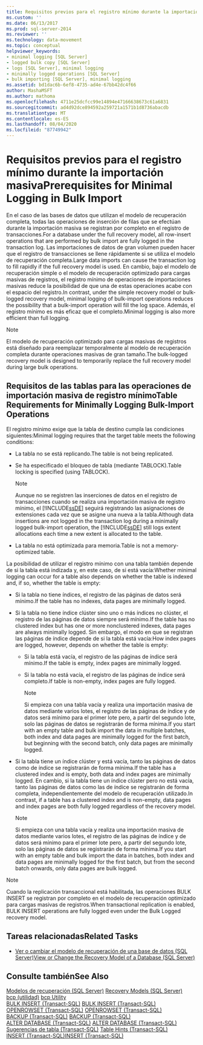 ```yaml
---
title: Requisitos previos para el registro mínimo durante la importación masiva | Microsoft Docs
ms.custom: ''
ms.date: 06/13/2017
ms.prod: sql-server-2014
ms.reviewer: ''
ms.technology: data-movement
ms.topic: conceptual
helpviewer_keywords:
- minimal logging [SQL Server]
- logged bulk copy [SQL Server]
- logs [SQL Server], minimal logging
- minimally logged operations [SQL Server]
- bulk importing [SQL Server], minimal logging
ms.assetid: bd1dac6b-6ef8-4735-ad4e-67bb42dc4f66
author: MashaMSFT
ms.author: mathoma
ms.openlocfilehash: 4711e25dcfcc99e14894e47166638673c61a6831
ms.sourcegitcommit: ad4d92dce894592a259721a1571b1d8736abacdb
ms.translationtype: MT
ms.contentlocale: es-ES
ms.lasthandoff: 08/04/2020
ms.locfileid: "87749942"
---
```

# <a name="prerequisites-for-minimal-logging-in-bulk-import"></a><span data-ttu-id="531c1-102">Requisitos previos para el registro mínimo durante la importación masiva</span><span class="sxs-lookup"><span data-stu-id="531c1-102">Prerequisites for Minimal Logging in Bulk Import</span></span>
  <span data-ttu-id="531c1-103">En el caso de las bases de datos que utilizan el modelo de recuperación completa, todas las operaciones de inserción de filas que se efectúan durante la importación masiva se registran por completo en el registro de transacciones.</span><span class="sxs-lookup"><span data-stu-id="531c1-103">For a database under the full recovery model, all row-insert operations that are performed by bulk import are fully logged in the transaction log.</span></span> <span data-ttu-id="531c1-104">Las importaciones de datos de gran volumen pueden hacer que el registro de transacciones se llene rápidamente si se utiliza el modelo de recuperación completa.</span><span class="sxs-lookup"><span data-stu-id="531c1-104">Large data imports can cause the transaction log to fill rapidly if the full recovery model is used.</span></span> <span data-ttu-id="531c1-105">En cambio, bajo el modelo de recuperación simple o el modelo de recuperación optimizado para cargas masivas de registros, el registro mínimo de operaciones de importaciones masivas reduce la posibilidad de que una de estas operaciones acabe con el espacio del registro.</span><span class="sxs-lookup"><span data-stu-id="531c1-105">In contrast, under the simple recovery model or bulk-logged recovery model, minimal logging of bulk-import operations reduces the possibility that a bulk-import operation will fill the log space.</span></span> <span data-ttu-id="531c1-106">Además, el registro mínimo es más eficaz que el completo.</span><span class="sxs-lookup"><span data-stu-id="531c1-106">Minimal logging is also more efficient than full logging.</span></span>  
  
> [!NOTE]  
>  <span data-ttu-id="531c1-107">El modelo de recuperación optimizado para cargas masivas de registros está diseñado para reemplazar temporalmente al modelo de recuperación completa durante operaciones masivas de gran tamaño.</span><span class="sxs-lookup"><span data-stu-id="531c1-107">The bulk-logged recovery model is designed to temporarily replace the full recovery model during large bulk operations.</span></span>  
  
## <a name="table-requirements-for-minimally-logging-bulk-import-operations"></a><span data-ttu-id="531c1-108">Requisitos de las tablas para las operaciones de importación masiva de registro mínimo</span><span class="sxs-lookup"><span data-stu-id="531c1-108">Table Requirements for Minimally Logging Bulk-Import Operations</span></span>  
 <span data-ttu-id="531c1-109">El registro mínimo exige que la tabla de destino cumpla las condiciones siguientes:</span><span class="sxs-lookup"><span data-stu-id="531c1-109">Minimal logging requires that the target table meets the following conditions:</span></span>  
  
-   <span data-ttu-id="531c1-110">La tabla no se está replicando.</span><span class="sxs-lookup"><span data-stu-id="531c1-110">The table is not being replicated.</span></span>  
  
-   <span data-ttu-id="531c1-111">Se ha especificado el bloqueo de tabla (mediante TABLOCK).</span><span class="sxs-lookup"><span data-stu-id="531c1-111">Table locking is specified (using TABLOCK).</span></span>  
  
    > [!NOTE]  
    >  <span data-ttu-id="531c1-112">Aunque no se registren las inserciones de datos en el registro de transacciones cuando se realiza una importación masiva de registro mínimo, el [!INCLUDE[ssDE](../../includes/ssde-md.md)] seguirá registrando las asignaciones de extensiones cada vez que se asigne una nueva a la tabla.</span><span class="sxs-lookup"><span data-stu-id="531c1-112">Although data insertions are not logged in the transaction log during a minimally logged bulk-import operation, the [!INCLUDE[ssDE](../../includes/ssde-md.md)] still logs extent allocations each time a new extent is allocated to the table.</span></span>  
  
-   <span data-ttu-id="531c1-113">La tabla no está optimizada para memoria.</span><span class="sxs-lookup"><span data-stu-id="531c1-113">Table is not a memory-optimized table.</span></span>  
  
 <span data-ttu-id="531c1-114">La posibilidad de utilizar el registro mínimo con una tabla también depende de si la tabla está indizada y, en este caso, de si está vacía:</span><span class="sxs-lookup"><span data-stu-id="531c1-114">Whether minimal logging can occur for a table also depends on whether the table is indexed and, if so, whether the table is empty:</span></span>  
  
-   <span data-ttu-id="531c1-115">Si la tabla no tiene índices, el registro de las páginas de datos será mínimo.</span><span class="sxs-lookup"><span data-stu-id="531c1-115">If the table has no indexes, data pages are minimally logged.</span></span>  
  
-   <span data-ttu-id="531c1-116">Si la tabla no tiene índice clúster sino uno o más índices no clúster, el registro de las páginas de datos siempre será mínimo.</span><span class="sxs-lookup"><span data-stu-id="531c1-116">If the table has no clustered index but has one or more nonclustered indexes, data pages are always minimally logged.</span></span> <span data-ttu-id="531c1-117">Sin embargo, el modo en que se registran las páginas de índice depende de si la tabla está vacía:</span><span class="sxs-lookup"><span data-stu-id="531c1-117">How index pages are logged, however, depends on whether the table is empty:</span></span>  
  
    -   <span data-ttu-id="531c1-118">Si la tabla está vacía, el registro de las páginas de índice será mínimo.</span><span class="sxs-lookup"><span data-stu-id="531c1-118">If the table is empty, index pages are minimally logged.</span></span>  
  
    -   <span data-ttu-id="531c1-119">Si la tabla no está vacía, el registro de las páginas de índice será completo.</span><span class="sxs-lookup"><span data-stu-id="531c1-119">If table is non-empty, index pages are fully logged.</span></span>  
  
        > [!NOTE]  
        >  <span data-ttu-id="531c1-120">Si empieza con una tabla vacía y realiza una importación masiva de datos mediante varios lotes, el registro de las páginas de índice y de datos será mínimo para el primer lote pero, a partir del segundo lote, solo las páginas de datos se registrarán de forma mínima.</span><span class="sxs-lookup"><span data-stu-id="531c1-120">If you start with an empty table and bulk import the data in multiple batches, both index and data pages are minimally logged for the first batch, but beginning with the second batch, only data pages are minimally logged.</span></span>  
  
-   <span data-ttu-id="531c1-121">Si la tabla tiene un índice clúster y está vacía, tanto las páginas de datos como de índice se registrarán de forma mínima.</span><span class="sxs-lookup"><span data-stu-id="531c1-121">If the table has a clustered index and is empty, both data and index pages are minimally logged.</span></span> <span data-ttu-id="531c1-122">En cambio, si la tabla tiene un índice clúster pero no está vacía, tanto las páginas de datos como las de índice se registrarán de forma completa, independientemente del modelo de recuperación utilizado.</span><span class="sxs-lookup"><span data-stu-id="531c1-122">In contrast, if a table has a clustered index and is non-empty, data pages and index pages are both fully logged regardless of the recovery model.</span></span>  
  
    > [!NOTE]  
    >  <span data-ttu-id="531c1-123">Si empieza con una tabla vacía y realiza una importación masiva de datos mediante varios lotes, el registro de las páginas de índice y de datos será mínimo para el primer lote pero, a partir del segundo lote, solo las páginas de datos se registrarán de forma mínima.</span><span class="sxs-lookup"><span data-stu-id="531c1-123">If you start with an empty table and bulk import the data in batches, both index and data pages are minimally logged for the first batch, but from the second batch onwards, only data pages are bulk logged.</span></span>  
  
> [!NOTE]  
>  <span data-ttu-id="531c1-124">Cuando la replicación transaccional está habilitada, las operaciones BULK INSERT se registran por completo en el modelo de recuperación optimizado para cargas masivas de registros.</span><span class="sxs-lookup"><span data-stu-id="531c1-124">When transactional replication is enabled, BULK INSERT operations are fully logged even under the Bulk Logged recovery model.</span></span>  
  
##  <a name="related-tasks"></a><a name="RelatedTasks"></a> <span data-ttu-id="531c1-125">Tareas relacionadas</span><span class="sxs-lookup"><span data-stu-id="531c1-125">Related Tasks</span></span>  
  
-   [<span data-ttu-id="531c1-126">Ver o cambiar el modelo de recuperación de una base de datos &#40;SQL Server&#41;</span><span class="sxs-lookup"><span data-stu-id="531c1-126">View or Change the Recovery Model of a Database &#40;SQL Server&#41;</span></span>](../backup-restore/view-or-change-the-recovery-model-of-a-database-sql-server.md)  
  

  
## <a name="see-also"></a><span data-ttu-id="531c1-127">Consulte también</span><span class="sxs-lookup"><span data-stu-id="531c1-127">See Also</span></span>  
 <span data-ttu-id="531c1-128">[Modelos de recuperación &#40;SQL Server&#41;](../backup-restore/recovery-models-sql-server.md) </span><span class="sxs-lookup"><span data-stu-id="531c1-128">[Recovery Models &#40;SQL Server&#41;](../backup-restore/recovery-models-sql-server.md) </span></span>  
 <span data-ttu-id="531c1-129">[bcp (utilidad)](../../tools/bcp-utility.md) </span><span class="sxs-lookup"><span data-stu-id="531c1-129">[bcp Utility](../../tools/bcp-utility.md) </span></span>  
 <span data-ttu-id="531c1-130">[BULK INSERT &#40;Transact-SQL&#41;](/sql/t-sql/statements/bulk-insert-transact-sql) </span><span class="sxs-lookup"><span data-stu-id="531c1-130">[BULK INSERT &#40;Transact-SQL&#41;](/sql/t-sql/statements/bulk-insert-transact-sql) </span></span>  
 <span data-ttu-id="531c1-131">[OPENROWSET &#40;Transact-SQL&#41;](/sql/t-sql/functions/openrowset-transact-sql) </span><span class="sxs-lookup"><span data-stu-id="531c1-131">[OPENROWSET &#40;Transact-SQL&#41;](/sql/t-sql/functions/openrowset-transact-sql) </span></span>  
 <span data-ttu-id="531c1-132">[BACKUP &#40;Transact-SQL&#41;](/sql/t-sql/statements/backup-transact-sql) </span><span class="sxs-lookup"><span data-stu-id="531c1-132">[BACKUP &#40;Transact-SQL&#41;](/sql/t-sql/statements/backup-transact-sql) </span></span>  
 <span data-ttu-id="531c1-133">[ALTER DATABASE &#40;Transact-SQL&#41;](/sql/t-sql/statements/alter-database-transact-sql) </span><span class="sxs-lookup"><span data-stu-id="531c1-133">[ALTER DATABASE &#40;Transact-SQL&#41;](/sql/t-sql/statements/alter-database-transact-sql) </span></span>  
 <span data-ttu-id="531c1-134">[Sugerencias de tabla &#40;Transact-SQL&#41;](/sql/t-sql/queries/hints-transact-sql-table) </span><span class="sxs-lookup"><span data-stu-id="531c1-134">[Table Hints &#40;Transact-SQL&#41;](/sql/t-sql/queries/hints-transact-sql-table) </span></span>  
 [<span data-ttu-id="531c1-135">INSERT &#40;Transact-SQL&#41;</span><span class="sxs-lookup"><span data-stu-id="531c1-135">INSERT &#40;Transact-SQL&#41;</span></span>](/sql/t-sql/statements/insert-transact-sql)  
  
  
